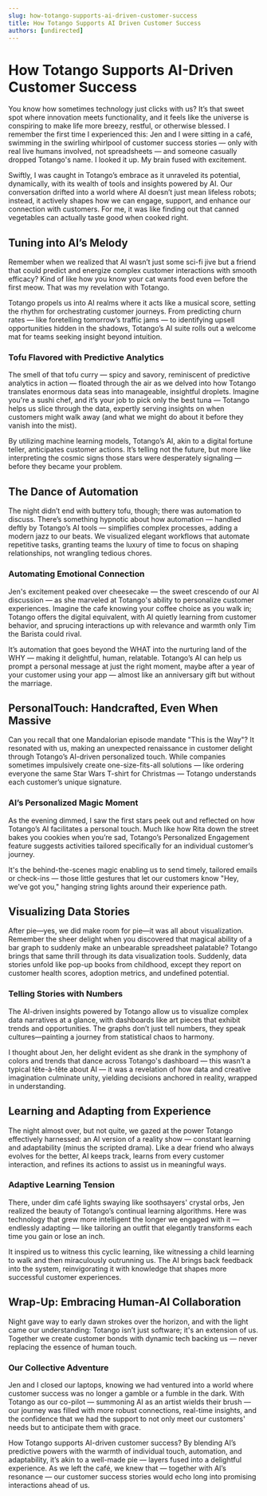 ```yaml
---
slug: how-totango-supports-ai-driven-customer-success
title: How Totango Supports AI Driven Customer Success
authors: [undirected]
---
```



# How Totango Supports AI-Driven Customer Success

You know how sometimes technology just clicks with us? It’s that sweet spot where innovation meets functionality, and it feels like the universe is conspiring to make life more breezy, restful, or otherwise blessed. I remember the first time I experienced this: Jen and I were sitting in a café, swimming in the swirling whirlpool of customer success stories — only with real live humans involved, not spreadsheets — and someone casually dropped Totango's name. I looked it up. My brain fused with excitement.

Swiftly, I was caught in Totango’s embrace as it unraveled its potential, dynamically, with its wealth of tools and insights powered by AI. Our conversation drifted into a world where AI doesn’t just mean lifeless robots; instead, it actively shapes how we can engage, support, and enhance our connection with customers. For me, it was like finding out that canned vegetables can actually taste good when cooked right.

## Tuning into AI’s Melody

Remember when we realized that AI wasn’t just some sci-fi jive but a friend that could predict and energize complex customer interactions with smooth efficacy? Kind of like how you know your cat wants food even before the first meow. That was my revelation with Totango.

Totango propels us into AI realms where it acts like a musical score, setting the rhythm for orchestrating customer journeys. From predicting churn rates — like foretelling tomorrow’s traffic jams — to identifying upsell opportunities hidden in the shadows, Totango’s AI suite rolls out a welcome mat for teams seeking insight beyond intuition.

### Tofu Flavored with Predictive Analytics

The smell of that tofu curry — spicy and savory, reminiscent of predictive analytics in action — floated through the air as we delved into how Totango translates enormous data seas into manageable, insightful droplets. Imagine you're a sushi chef, and it’s your job to pick only the best tuna — Totango helps us slice through the data, expertly serving insights on when customers might walk away (and what we might do about it before they vanish into the mist).

By utilizing machine learning models, Totango’s AI, akin to a digital fortune teller, anticipates customer actions. It’s telling not the future, but more like interpreting the cosmic signs those stars were desperately signaling — before they became your problem.

## The Dance of Automation

The night didn’t end with buttery tofu, though; there was automation to discuss. There’s something hypnotic about how automation — handled deftly by Totango’s AI tools — simplifies complex processes, adding a modern jazz to our beats. We visualized elegant workflows that automate repetitive tasks, granting teams the luxury of time to focus on shaping relationships, not wrangling tedious chores.

### Automating Emotional Connection

Jen's excitement peaked over cheesecake — the sweet crescendo of our AI discussion — as she marveled at Totango's ability to personalize customer experiences. Imagine the cafe knowing your coffee choice as you walk in; Totango offers the digital equivalent, with AI quietly learning from customer behavior, and sprucing interactions up with relevance and warmth only Tim the Barista could rival.

It’s automation that goes beyond the WHAT into the nurturing land of the WHY — making it delightful, human, relatable. Totango’s AI can help us prompt a personal message at just the right moment, maybe after a year of your customer using your app — almost like an anniversary gift but without the marriage.

## PersonalTouch: Handcrafted, Even When Massive

Can you recall that one Mandalorian episode mandate "This is the Way"? It resonated with us, making an unexpected renaissance in customer delight through Totango’s AI-driven personalized touch. While companies sometimes impulsively create one-size-fits-all solutions — like ordering everyone the same Star Wars T-shirt for Christmas — Totango understands each customer’s unique signature.

### AI’s Personalized Magic Moment

As the evening dimmed, I saw the first stars peek out and reflected on how Totango’s AI facilitates a personal touch. Much like how Rita down the street bakes you cookies when you’re sad, Totango’s Personalized Engagement feature suggests activities tailored specifically for an individual customer’s journey.

It's the behind-the-scenes magic enabling us to send timely, tailored emails or check-ins — those little gestures that let our customers know "Hey, we’ve got you," hanging string lights around their experience path.

## Visualizing Data Stories

After pie—yes, we did make room for pie—it was all about visualization. Remember the sheer delight when you discovered that magical ability of a bar graph to suddenly make an unbearable spreadsheet palatable? Totango brings that same thrill through its data visualization tools. Suddenly, data stories unfold like pop-up books from childhood, except they report on customer health scores, adoption metrics, and undefined potential.

### Telling Stories with Numbers

The AI-driven insights powered by Totango allow us to visualize complex data narratives at a glance, with dashboards like art pieces that exhibit trends and opportunities. The graphs don’t just tell numbers, they speak cultures—painting a journey from statistical chaos to harmony.

I thought about Jen, her delight evident as she drank in the symphony of colors and trends that dance across Totango's dashboard — this wasn’t a typical tête-à-tête about AI — it was a revelation of how data and creative imagination culminate unity, yielding decisions anchored in reality, wrapped in understanding.

## Learning and Adapting from Experience

The night almost over, but not quite, we gazed at the power Totango effectively harnessed: an AI version of a reality show — constant learning and adaptability (minus the scripted drama). Like a dear friend who always evolves for the better, AI keeps track, learns from every customer interaction, and refines its actions to assist us in meaningful ways.

### Adaptive Learning Tension

There, under dim café lights swaying like soothsayers' crystal orbs, Jen realized the beauty of Totango’s continual learning algorithms. Here was technology that grew more intelligent the longer we engaged with it — endlessly adapting — like tailoring an outfit that elegantly transforms each time you gain or lose an inch.

It inspired us to witness this cyclic learning, like witnessing a child learning to walk and then miraculously outrunning us. The AI brings back feedback into the system, reinvigorating it with knowledge that shapes more successful customer experiences.

## Wrap-Up: Embracing Human-AI Collaboration

Night gave way to early dawn strokes over the horizon, and with the light came our understanding: Totango isn’t just software; it's an extension of us. Together we create customer bonds with dynamic tech backing us — never replacing the essence of human touch.

### Our Collective Adventure

Jen and I closed our laptops, knowing we had ventured into a world where customer success was no longer a gamble or a fumble in the dark. With Totango as our co-pilot — summoning AI as an artist wields their brush — our journey was filled with more robust connections, real-time insights, and the confidence that we had the support to not only meet our customers' needs but to anticipate them with grace.

How Totango supports AI-driven customer success? By blending AI’s predictive powers with the warmth of individual touch, automation, and adaptability, it’s akin to a well-made pie — layers fused into a delightful experience. As we left the café, we knew that — together with AI’s resonance — our customer success stories would echo long into promising interactions ahead of us.
